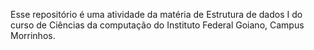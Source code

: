 Esse repositório é uma atividade da matéria de Estrutura de dados I do curso de Ciências da computação do Instituto Federal Goiano, Campus Morrinhos.
